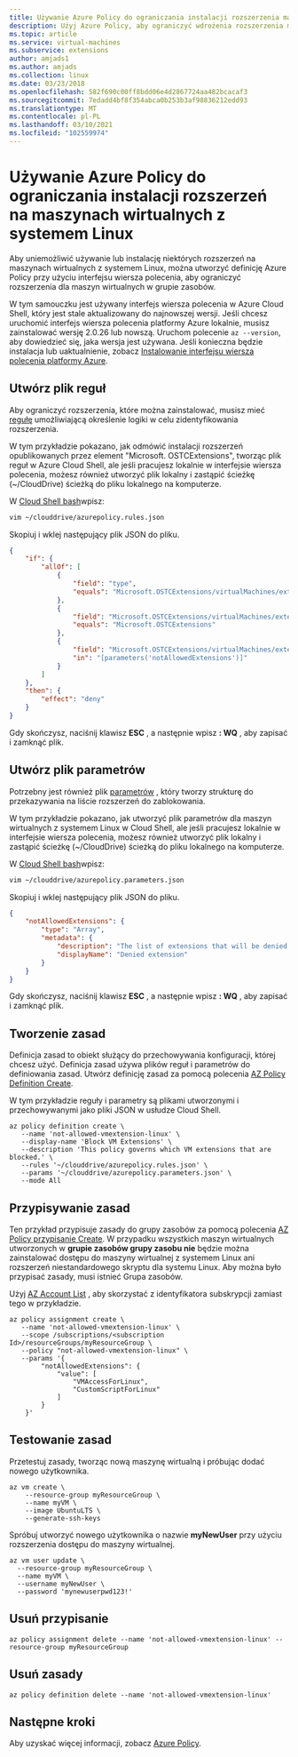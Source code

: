 ```yaml
---
title: Używanie Azure Policy do ograniczania instalacji rozszerzenia maszyny wirtualnej (Linux)
description: Użyj Azure Policy, aby ograniczyć wdrożenia rozszerzenia maszyny wirtualnej.
ms.topic: article
ms.service: virtual-machines
ms.subservice: extensions
author: amjads1
ms.author: amjads
ms.collection: linux
ms.date: 03/23/2018
ms.openlocfilehash: 582f690c00ff8bdd06e4d2867724aa482bcacaf3
ms.sourcegitcommit: 7edadd4bf8f354abca0b253b3af98836212edd93
ms.translationtype: MT
ms.contentlocale: pl-PL
ms.lasthandoff: 03/10/2021
ms.locfileid: "102559974"
---
```

# <a name="use-azure-policy-to-restrict-extensions-installation-on-linux-vms"></a>Używanie Azure Policy do ograniczania instalacji rozszerzeń na maszynach wirtualnych z systemem Linux

Aby uniemożliwić używanie lub instalację niektórych rozszerzeń na maszynach wirtualnych z systemem Linux, można utworzyć definicję Azure Policy przy użyciu interfejsu wiersza polecenia, aby ograniczyć rozszerzenia dla maszyn wirtualnych w grupie zasobów. 

W tym samouczku jest używany interfejs wiersza polecenia w Azure Cloud Shell, który jest stale aktualizowany do najnowszej wersji. Jeśli chcesz uruchomić interfejs wiersza polecenia platformy Azure lokalnie, musisz zainstalować wersję 2.0.26 lub nowszą. Uruchom polecenie `az --version`, aby dowiedzieć się, jaka wersja jest używana. Jeśli konieczna będzie instalacja lub uaktualnienie, zobacz [Instalowanie interfejsu wiersza polecenia platformy Azure]( /cli/azure/install-azure-cli). 

## <a name="create-a-rules-file"></a>Utwórz plik reguł

Aby ograniczyć rozszerzenia, które można zainstalować, musisz mieć [regułę](../../governance/policy/concepts/definition-structure.md#policy-rule) umożliwiającą określenie logiki w celu zidentyfikowania rozszerzenia.

W tym przykładzie pokazano, jak odmówić instalacji rozszerzeń opublikowanych przez element "Microsoft. OSTCExtensions", tworząc plik reguł w Azure Cloud Shell, ale jeśli pracujesz lokalnie w interfejsie wiersza polecenia, możesz również utworzyć plik lokalny i zastąpić ścieżkę (~/CloudDrive) ścieżką do pliku lokalnego na komputerze.

W [Cloud Shell bash](https://shell.azure.com/bash)wpisz:

```bash
vim ~/clouddrive/azurepolicy.rules.json
```

Skopiuj i wklej następujący plik JSON do pliku.

```json
{
    "if": {
        "allOf": [
            {
                "field": "type",
                "equals": "Microsoft.OSTCExtensions/virtualMachines/extensions"
            },
            {
                "field": "Microsoft.OSTCExtensions/virtualMachines/extensions/publisher",
                "equals": "Microsoft.OSTCExtensions"
            },
            {
                "field": "Microsoft.OSTCExtensions/virtualMachines/extensions/type",
                "in": "[parameters('notAllowedExtensions')]"
            }
        ]
    },
    "then": {
        "effect": "deny"
    }
}
```

Gdy skończysz, naciśnij klawisz **ESC** , a następnie wpisz **: WQ** , aby zapisać i zamknąć plik.


## <a name="create-a-parameters-file"></a>Utwórz plik parametrów

Potrzebny jest również plik [parametrów](../../governance/policy/concepts/definition-structure.md#parameters) , który tworzy strukturę do przekazywania na liście rozszerzeń do zablokowania. 

W tym przykładzie pokazano, jak utworzyć plik parametrów dla maszyn wirtualnych z systemem Linux w Cloud Shell, ale jeśli pracujesz lokalnie w interfejsie wiersza polecenia, możesz również utworzyć plik lokalny i zastąpić ścieżkę (~/CloudDrive) ścieżką do pliku lokalnego na komputerze.

W [Cloud Shell bash](https://shell.azure.com/bash)wpisz:

```bash
vim ~/clouddrive/azurepolicy.parameters.json
```

Skopiuj i wklej następujący plik JSON do pliku.

```json
{
    "notAllowedExtensions": {
        "type": "Array",
        "metadata": {
            "description": "The list of extensions that will be denied. Example: CustomScriptForLinux, VMAccessForLinux etc.",
            "displayName": "Denied extension"
        }
    }
}
```

Gdy skończysz, naciśnij klawisz **ESC** , a następnie wpisz **: WQ** , aby zapisać i zamknąć plik.

## <a name="create-the-policy"></a>Tworzenie zasad

Definicja zasad to obiekt służący do przechowywania konfiguracji, której chcesz użyć. Definicja zasad używa plików reguł i parametrów do definiowania zasad. Utwórz definicję zasad za pomocą polecenia [AZ Policy Definition Create](/cli/azure/role/assignment).

W tym przykładzie reguły i parametry są plikami utworzonymi i przechowywanymi jako pliki JSON w usłudze Cloud Shell.

```azurecli-interactive
az policy definition create \
   --name 'not-allowed-vmextension-linux' \
   --display-name 'Block VM Extensions' \
   --description 'This policy governs which VM extensions that are blocked.' \
   --rules '~/clouddrive/azurepolicy.rules.json' \
   --params '~/clouddrive/azurepolicy.parameters.json' \
   --mode All
```


## <a name="assign-the-policy"></a>Przypisywanie zasad

Ten przykład przypisuje zasady do grupy zasobów za pomocą polecenia [AZ Policy przypisanie Create](/cli/azure/policy/assignment). W przypadku wszystkich maszyn wirtualnych utworzonych w **grupie zasobów grupy zasobu nie** będzie można zainstalować dostępu do maszyny wirtualnej z systemem Linux ani rozszerzeń niestandardowego skryptu dla systemu Linux. Aby można było przypisać zasady, musi istnieć Grupa zasobów.

Użyj [AZ Account List](/cli/azure/account) , aby skorzystać z identyfikatora subskrypcji zamiast tego w przykładzie.


```azurecli-interactive
az policy assignment create \
   --name 'not-allowed-vmextension-linux' \
   --scope /subscriptions/<subscription Id>/resourceGroups/myResourceGroup \
   --policy "not-allowed-vmextension-linux" \
   --params '{
        "notAllowedExtensions": {
            "value": [
                "VMAccessForLinux",
                "CustomScriptForLinux"
            ]
        }
    }'
```

## <a name="test-the-policy"></a>Testowanie zasad

Przetestuj zasady, tworząc nową maszynę wirtualną i próbując dodać nowego użytkownika.


```azurecli-interactive
az vm create \
    --resource-group myResourceGroup \
    --name myVM \
    --image UbuntuLTS \
    --generate-ssh-keys
```

Spróbuj utworzyć nowego użytkownika o nazwie **myNewUser** przy użyciu rozszerzenia dostępu do maszyny wirtualnej.

```azurecli-interactive
az vm user update \
  --resource-group myResourceGroup \
  --name myVM \
  --username myNewUser \
  --password 'mynewuserpwd123!'
```



## <a name="remove-the-assignment"></a>Usuń przypisanie

```azurecli-interactive
az policy assignment delete --name 'not-allowed-vmextension-linux' --resource-group myResourceGroup
```
## <a name="remove-the-policy"></a>Usuń zasady

```azurecli-interactive
az policy definition delete --name 'not-allowed-vmextension-linux'
```

## <a name="next-steps"></a>Następne kroki

Aby uzyskać więcej informacji, zobacz [Azure Policy](../../governance/policy/overview.md).
